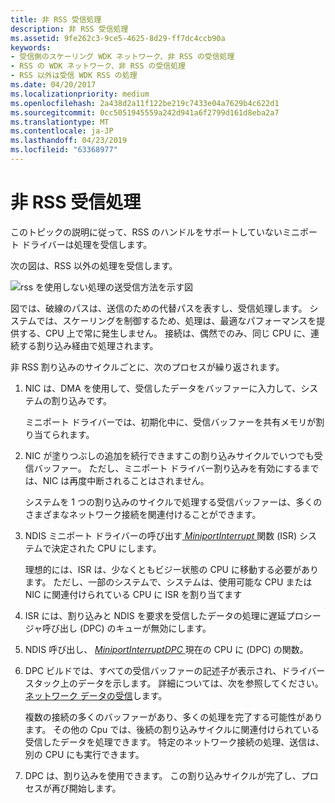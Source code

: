 ```yaml
---
title: 非 RSS 受信処理
description: 非 RSS 受信処理
ms.assetid: 9fe262c3-9ce5-4625-8d29-ff7dc4ccb90a
keywords:
- 受信側のスケーリング WDK ネットワーク、非 RSS の受信処理
- RSS の WDK ネットワーク、非 RSS の受信処理
- RSS 以外は受信 WDK RSS の処理
ms.date: 04/20/2017
ms.localizationpriority: medium
ms.openlocfilehash: 2a438d2a11f122be219c7433e04a7629b4c622d1
ms.sourcegitcommit: 0cc5051945559a242d941a6f2799d161d8eba2a7
ms.translationtype: MT
ms.contentlocale: ja-JP
ms.lasthandoff: 04/23/2019
ms.locfileid: "63368977"
---
```

# <a name="non-rss-receive-processing"></a>非 RSS 受信処理





このトピックの説明に従って、RSS のハンドルをサポートしていないミニポート ドライバーは処理を受信します。

次の図は、RSS 以外の処理を受信します。

![rss を使用しない処理の送受信方法を示す図](images/rsslessstack.png)

図では、破線のパスは、送信のための代替パスを表すし、受信処理します。 システムでは、スケーリングを制御するため、処理は、最適なパフォーマンスを提供する、CPU 上で常に発生しません。 接続は、偶然でのみ、同じ CPU に、連続する割り込み経由で処理されます。

非 RSS 割り込みのサイクルごとに、次のプロセスが繰り返されます。

1.  NIC は、DMA を使用して、受信したデータをバッファーに入力して、システムの割り込みです。

    ミニポート ドライバーでは、初期化中に、受信バッファーを共有メモリが割り当てられます。

2.  NIC が塗りつぶしの追加を続行できますこの割り込みサイクルでいつでも受信バッファー。 ただし、ミニポート ドライバー割り込みを有効にするまでは、NIC は再度中断されることはされません。

    システムを 1 つの割り込みのサイクルで処理する受信バッファーは、多くのさまざまなネットワーク接続を関連付けることができます。

3.  NDIS ミニポート ドライバーの呼び出す[ *MiniportInterrupt* ](https://msdn.microsoft.com/library/windows/hardware/ff559395)関数 (ISR) システムで決定された CPU にします。

    理想的には、ISR は、少なくともビジー状態の CPU に移動する必要があります。 ただし、一部のシステムで、システムは、使用可能な CPU または NIC に関連付けられている CPU に ISR を割り当てます

4.  ISR には、割り込みと NDIS を要求を受信したデータの処理に遅延プロシージャ呼び出し (DPC) のキューが無効にします。

5.  NDIS 呼び出し、 [ *MiniportInterruptDPC* ](https://msdn.microsoft.com/library/windows/hardware/ff559398)現在の CPU に (DPC) の関数。

6.  DPC ビルドでは、すべての受信バッファーの記述子が表示され、ドライバー スタック上のデータを示します。 詳細については、次を参照してください。[ネットワーク データの受信](receiving-network-data.md)します。

    複数の接続の多くのバッファーがあり、多くの処理を完了する可能性があります。 その他の Cpu では、後続の割り込みサイクルに関連付けられている受信したデータを処理できます。 特定のネットワーク接続の処理、送信は、別の CPU にも実行できます。

7.  DPC は、割り込みを使用できます。 この割り込みサイクルが完了し、プロセスが再び開始します。

 

 





